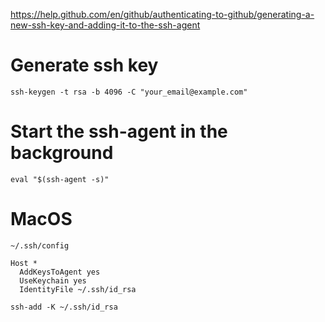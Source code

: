 https://help.github.com/en/github/authenticating-to-github/generating-a-new-ssh-key-and-adding-it-to-the-ssh-agent

# Generate ssh key
`ssh-keygen -t rsa -b 4096 -C "your_email@example.com"`

# Start the ssh-agent in the background
`eval "$(ssh-agent -s)"`

# MacOS
`~/.ssh/config`

```
Host *
  AddKeysToAgent yes
  UseKeychain yes
  IdentityFile ~/.ssh/id_rsa
```

`ssh-add -K ~/.ssh/id_rsa`
